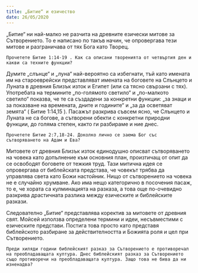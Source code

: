 ```yaml
---
title: „Битие“ и езичество
date: 26/05/2020
---
```


„Битие“ ни най-малко не разчита на древните езически митове за Сътворението. То е написано по такъв начин, че опровергава тези митове и разграничава от тях Бога като Творец.

`Прочетете Битие 1:14-19 . Как са описани творенията от четвъртия ден и какви са техните функции?`

Думите „слънце“ и „луна“ най-вероятно са избегнати, тъй като имената им на староеврейски представляват имената на боговете на Слънцето и Луната в древния Близък изток и Египет (или са тясно свързани с тях). Употребата на термините „по-голямото светило“ и „по-малкото светило“ показва, че те са създадени за конкретни функции: „за знаци и за показване на времената, дните и годините“ и „за да осветяват земята“ ( Битие 1:14,15 ). Пасажът разкрива съвсем ясно, че Слънцето и Луната не са богове, а сътворени обекти с конкретни природни функции, до голяма степен, както ги разбираме и ние днес.

`Прочетете Битие 2:7,18-24. Доколко лично се заема Бог със сътворяването на Адам и Ева?`

Митовете от древния Близък изток единодушно описват сътворяването на човека като допълнение към основния план, произтичащ от опит да се освободят боговете от тежкия труд. Тази митична идея се опровергава от библейската представа, че човекът трябва да управлява света като Божи настойник. Нищо от сътворението на човека не е случайно хрумване. Ако има нещо категорично в посочения пасаж, то е, че хората са кулминацията на разказа, а това още по-очевидно разкрива драстичната разлика между езическите и библейските разкази.

Следователно „Битие“ представлява коректив за митовете от древния свят. Мойсей използва определени термини и идеи, несъвместими с езическите представи. Постига това просто като представя библейското разбиране за действителността и Божията роля и цел при Сътворението.

`Преди хиляди години библейският разказ за Сътворението е противоречал на преобладаващата култура. Днес библейският разказ за Сътворението също противоречи на преобладаващата култура. Защо това не бива да ни изненадва?`